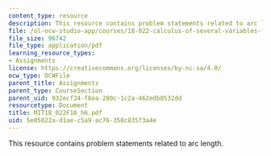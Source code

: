 ```yaml
---
content_type: resource
description: This resource contains problem statements related to arc length.
file: /ol-ocw-studio-app/courses/18-022-calculus-of-several-variables-fall-2010/5e05022ad1aec5a9ac76358c835f3a4e_MIT18_022F10_h6.pdf
file_size: 96742
file_type: application/pdf
learning_resource_types:
- Assignments
license: https://creativecommons.org/licenses/by-nc-sa/4.0/
ocw_type: OCWFile
parent_title: Assignments
parent_type: CourseSection
parent_uid: 932ecf24-f8ea-280c-1c2a-462edb8532dd
resourcetype: Document
title: MIT18_022F10_h6.pdf
uid: 5e05022a-d1ae-c5a9-ac76-358c835f3a4e
---
```

This resource contains problem statements related to arc length.